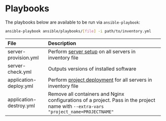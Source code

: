 # Playbooks

The playbooks below are available to be run via `ansible-playbook`:

```bash
ansible-playbook ansible/playbooks/[file] -i path/to/inventory.yml
```

| File | Description |
| :--- | :--- |
| server-provision.yml | Perform [server setup](workflow.md) on all servers in inventory file |
| server-check.yml | Outputs versions of installed software |
| application-deploy.yml | Perform [project deployment](workflow.md) for all servers in inventory file |
| application-destroy.yml | Remove all containers and Nginx configurations of a project. Pass in the project name with `--extra-vars "project_name=PROJECTNAME"` |

